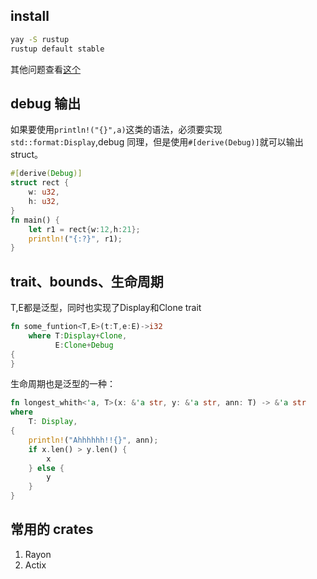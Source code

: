 ## install

```sh
yay -S rustup
rustup default stable
```

其他问题查看[这个](https://wiki.archlinux.org/index.php/Rust#Installation)

## debug 输出

如果要使用`println!("{}",a)`这类的语法，必须要实现`std::format:Display`,debug 同理，但是使用`#[derive(Debug)]`就可以输出 struct。

```rs
#[derive(Debug)]
struct rect {
    w: u32,
    h: u32,
}
fn main() {
    let r1 = rect{w:12,h:21};
    println!("{:?}", r1);
}
```
## trait、bounds、生命周期
T,E都是泛型，同时也实现了Display和Clone trait
```rs
fn some_funtion<T,E>(t:T,e:E)->i32
    where T:Display+Clone,
          E:Clone+Debug
{
}
```
生命周期也是泛型的一种：
```rs
fn longest_whith<'a, T>(x: &'a str, y: &'a str, ann: T) -> &'a str
where
    T: Display,
{
    println!("Ahhhhhh!!{}", ann);
    if x.len() > y.len() {
        x
    } else {
        y
    }
}
```
## 常用的 crates

1. Rayon
2. Actix
